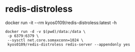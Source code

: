 # redis-distroless

docker run -it --rm kyos0109/redis-distroless:latest -h

```
docker run -d -v $(pwd)/data:/data \
 -p 6379:6379 \
 --sysctl net.core.somaxconn=1024 \
 kyos0109/redis-distroless redis-server --appendonly yes
```
